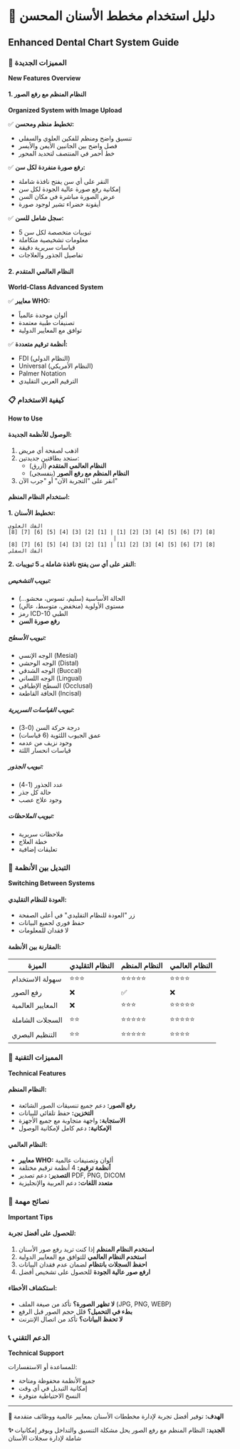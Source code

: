 # 🦷 دليل استخدام مخطط الأسنان المحسن
## Enhanced Dental Chart System Guide

### 🎉 المميزات الجديدة
**New Features Overview**

#### 1. النظام المنظم مع رفع الصور
**Organized System with Image Upload**

✅ **تخطيط منظم ومحسن:**
- تنسيق واضح ومنظم للفكين العلوي والسفلي
- فصل واضح بين الجانبين الأيمن والأيسر
- خط أحمر في المنتصف لتحديد المحور

✅ **رفع صورة منفردة لكل سن:**
- النقر على أي سن يفتح نافذة شاملة
- إمكانية رفع صورة عالية الجودة لكل سن
- عرض الصورة مباشرة في مكان السن
- أيقونة خضراء تشير لوجود صورة

✅ **سجل شامل للسن:**
- 5 تبويبات متخصصة لكل سن
- معلومات تشخيصية متكاملة
- قياسات سريرية دقيقة
- تفاصيل الجذور والعلاجات

#### 2. النظام العالمي المتقدم
**World-Class Advanced System**

✅ **معايير WHO:**
- ألوان موحدة عالمياً
- تصنيفات طبية معتمدة
- توافق مع المعايير الدولية

✅ **أنظمة ترقيم متعددة:**
- FDI (النظام الدولي)
- Universal (النظام الأمريكي)
- Palmer Notation
- الترقيم العربي التقليدي

### 📋 كيفية الاستخدام
**How to Use**

#### الوصول للأنظمة الجديدة:
1. اذهب لصفحة أي مريض
2. ستجد بطاقتين جديدتين:
   - **النظام العالمي المتقدم** (أزرق)
   - **النظام المنظم مع رفع الصور** (بنفسجي)
3. انقر على "التجربة الآن" أو "جرب الآن"

#### استخدام النظام المنظم:

**1. تخطيط الأسنان:**
```
الفك العلوي
[8] [7] [6] [5] [4] [3] [2] [1] | [1] [2] [3] [4] [5] [6] [7] [8]
                                 |
[8] [7] [6] [5] [4] [3] [2] [1] | [1] [2] [3] [4] [5] [6] [7] [8]
الفك السفلي
```

**2. النقر على أي سن يفتح نافذة شاملة بـ 5 تبويبات:**

##### تبويب التشخيص:
- الحالة الأساسية (سليم، تسوس، محشو...)
- مستوى الأولوية (منخفض، متوسط، عالي)
- رمز ICD-10 الطبي
- **رفع صورة السن**

##### تبويب الأسطح:
- الوجه الإنسي (Mesial)
- الوجه الوحشي (Distal)
- الوجه الشدقي (Buccal)
- الوجه اللساني (Lingual)
- السطح الإطباقي (Occlusal)
- الحافة القاطعة (Incisal)

##### تبويب القياسات السريرية:
- درجة حركة السن (0-3)
- عمق الجيوب اللثوية (6 قياسات)
- وجود نزيف من عدمه
- قياسات انحسار اللثة

##### تبويب الجذور:
- عدد الجذور (1-4)
- حالة كل جذر
- وجود علاج عصب

##### تبويب الملاحظات:
- ملاحظات سريرية
- خطة العلاج
- تعليقات إضافية

### 🔄 التبديل بين الأنظمة
**Switching Between Systems**

#### العودة للنظام التقليدي:
- زر "العودة للنظام التقليدي" في أعلى الصفحة
- حفظ فوري لجميع البيانات
- لا فقدان للمعلومات

#### المقارنة بين الأنظمة:

| الميزة | النظام التقليدي | النظام المنظم | النظام العالمي |
|--------|-----------------|---------------|-----------------|
| سهولة الاستخدام | ⭐⭐⭐ | ⭐⭐⭐⭐⭐ | ⭐⭐⭐⭐ |
| رفع الصور | ❌ | ✅ | ❌ |
| المعايير العالمية | ❌ | ⭐⭐⭐ | ⭐⭐⭐⭐⭐ |
| السجلات الشاملة | ⭐⭐ | ⭐⭐⭐⭐⭐ | ⭐⭐⭐⭐⭐ |
| التنظيم البصري | ⭐⭐ | ⭐⭐⭐⭐⭐ | ⭐⭐⭐⭐ |

### 🔧 المميزات التقنية
**Technical Features**

#### النظام المنظم:
- **رفع الصور:** دعم جميع تنسيقات الصور الشائعة
- **التخزين:** حفظ تلقائي للبيانات
- **الاستجابة:** واجهة متجاوبة مع جميع الأجهزة
- **الإمكانية:** دعم كامل لإمكانية الوصول

#### النظام العالمي:
- **معايير WHO:** ألوان وتصنيفات عالمية
- **أنظمة ترقيم:** 4 أنظمة ترقيم مختلفة
- **التصدير:** دعم تصدير PDF, PNG, DICOM
- **متعدد اللغات:** دعم العربية والإنجليزية

### 🚨 نصائح مهمة
**Important Tips**

#### للحصول على أفضل تجربة:
1. **استخدم النظام المنظم** إذا كنت تريد رفع صور الأسنان
2. **استخدم النظام العالمي** للتوافق مع المعايير الدولية
3. **احفظ السجلات بانتظام** لضمان عدم فقدان البيانات
4. **ارفع صور عالية الجودة** للحصول على تشخيص أفضل

#### استكشاف الأخطاء:
- **لا تظهر الصورة؟** تأكد من صيغة الملف (JPG, PNG, WEBP)
- **بطء في التحميل؟** قلل حجم الصور قبل الرفع
- **لا تحفظ البيانات؟** تأكد من اتصال الإنترنت

### 📞 الدعم التقني
**Technical Support**

للمساعدة أو الاستفسارات:
- جميع الأنظمة محفوظة ومتاحة
- إمكانية التبديل في أي وقت
- النسخ الاحتياطية متوفرة

---
**🎯 الهدف:** توفير أفضل تجربة لإدارة مخططات الأسنان بمعايير عالمية ووظائف متقدمة

**✨ الجديد:** النظام المنظم مع رفع الصور يحل مشكلة التنسيق والتداخل ويوفر إمكانيات شاملة لإدارة سجلات الأسنان
